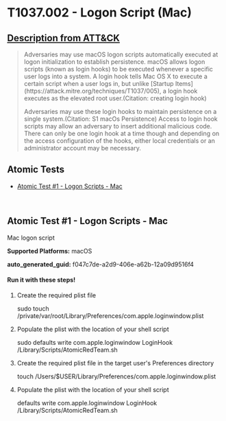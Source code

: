 # T1037.002 - Logon Script (Mac)
## [Description from ATT&CK](https://attack.mitre.org/techniques/T1037/002)
<blockquote>Adversaries may use macOS logon scripts automatically executed at logon initialization to establish persistence. macOS allows logon scripts (known as login hooks) to be executed whenever a specific user logs into a system. A login hook tells Mac OS X to execute a certain script when a user logs in, but unlike [Startup Items](https://attack.mitre.org/techniques/T1037/005), a login hook executes as the elevated root user.(Citation: creating login hook)

Adversaries may use these login hooks to maintain persistence on a single system.(Citation: S1 macOs Persistence) Access to login hook scripts may allow an adversary to insert additional malicious code. There can only be one login hook at a time though and depending on the access configuration of the hooks, either local credentials or an administrator account may be necessary. </blockquote>

## Atomic Tests

- [Atomic Test #1 - Logon Scripts - Mac](#atomic-test-1---logon-scripts---mac)


<br/>

## Atomic Test #1 - Logon Scripts - Mac
Mac logon script

**Supported Platforms:** macOS


**auto_generated_guid:** f047c7de-a2d9-406e-a62b-12a09d9516f4





#### Run it with these steps! 
1. Create the required plist file

    sudo touch /private/var/root/Library/Preferences/com.apple.loginwindow.plist

2. Populate the plist with the location of your shell script

    sudo defaults write com.apple.loginwindow LoginHook /Library/Scripts/AtomicRedTeam.sh

3. Create the required plist file in the target user's Preferences directory

	  touch /Users/$USER/Library/Preferences/com.apple.loginwindow.plist

4. Populate the plist with the location of your shell script

	  defaults write com.apple.loginwindow LoginHook /Library/Scripts/AtomicRedTeam.sh







<br/>

